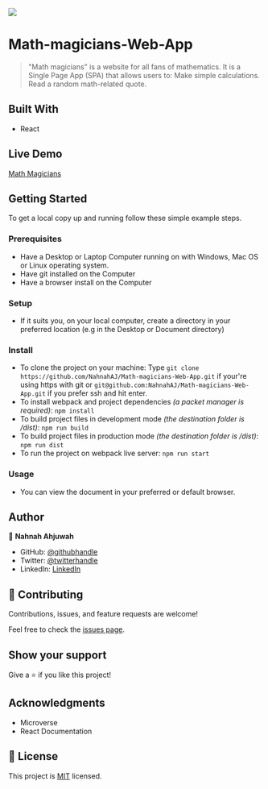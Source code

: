 ![](https://img.shields.io/badge/Microverse-blueviolet)

# Math-magicians-Web-App

> "Math magicians" is a website for all fans of mathematics. It is a Single Page App (SPA) that allows users to:  Make simple calculations. Read a random math-related quote.


## Built With

- React


## Live Demo
[Math Magicians](https://fancy-empanada-434a74.netlify.app/)


## Getting Started

To get a local copy up and running follow these simple example steps.

### Prerequisites

- Have a Desktop or Laptop Computer running on with Windows, Mac OS or Linux operating system.
- Have git installed on the Computer
- Have a browser install on the Computer

### Setup

- If it suits you, on your local computer, create a directory in your preferred location (e.g in the Desktop or Document directory)

### Install
- To clone the project on your machine: Type `git clone https://github.com/NahnahAJ/Math-magicians-Web-App.git` if your're using https with git or `git@github.com:NahnahAJ/Math-magicians-Web-App.git` if you prefer ssh and hit enter.
- To install webpack and project dependencies _(a packet manager is required)_:
`npm install`
- To build project files in development mode _(the destination folder is /dist)_:
`npm run build`
- To build project files in production mode _(the destination folder is /dist)_:
`npm run dist`
- To run the project on webpack live server:
`npm run start`
 

### Usage

- You can view the document in your preferred or default browser.


## Author

👤 **Nahnah Ahjuwah**

- GitHub: [@githubhandle](https://github.com/NahnahAJ)
- Twitter: [@twitterhandle](https://https://twitter.com/NahnahAhjuwah)
- LinkedIn: [LinkedIn](https://www.linkedin.com/in/felicia-awuah-0674a7152/)


## 🤝 Contributing

Contributions, issues, and feature requests are welcome!

Feel free to check the [issues page](../../issues/).

## Show your support

Give a ⭐️ if you like this project!

## Acknowledgments
- Microverse
- React Documentation

## 📝 License

This project is [MIT](./LICENSE) licensed.

